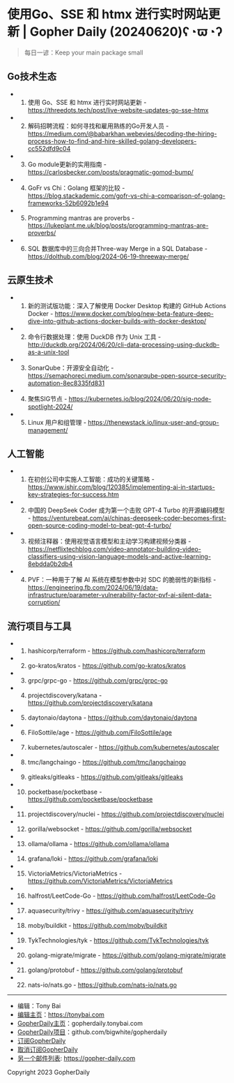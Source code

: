# 使用Go、SSE 和 htmx 进行实时网站更新 | Gopher Daily (20240620)ʕ◔ϖ◔ʔ

>每日一谚：Keep your main package small

## Go技术生态


- 1. 使用 Go、SSE 和 htmx 进行实时网站更新 - https://threedots.tech/post/live-website-updates-go-sse-htmx

- 2. 解码招聘流程：如何寻找和雇用熟练的Go开发人员 - https://medium.com/@babarkhan.webevies/decoding-the-hiring-process-how-to-find-and-hire-skilled-golang-developers-cc552dfd9c04

- 3. Go module更新的实用指南 - https://carlosbecker.com/posts/pragmatic-gomod-bump/

- 4. GoFr vs Chi：Golang 框架的比较 - https://blog.stackademic.com/gofr-vs-chi-a-comparison-of-golang-frameworks-52b6092b1e94

- 5. Programming mantras are proverbs - https://lukeplant.me.uk/blog/posts/programming-mantras-are-proverbs/

- 6. SQL 数据库中的三向合并Three-way Merge in a SQL Database - https://dolthub.com/blog/2024-06-19-threeway-merge/


## 云原生技术


- 1. 新的测试版功能：深入了解使用 Docker Desktop 构建的 GitHub Actions Docker - https://www.docker.com/blog/new-beta-feature-deep-dive-into-github-actions-docker-builds-with-docker-desktop/

- 2. 命令行数据处理：使用 DuckDB 作为 Unix 工具 - http://duckdb.org/2024/06/20/cli-data-processing-using-duckdb-as-a-unix-tool

- 3. SonarQube：开源安全自动化 - https://semaphoreci.medium.com/sonarqube-open-source-security-automation-8ec8335fd831

- 4. 聚焦SIG节点 - https://kubernetes.io/blog/2024/06/20/sig-node-spotlight-2024/

- 5. Linux 用户和组管理 - https://thenewstack.io/linux-user-and-group-management/


## 人工智能


- 1. 在初创公司中实施人工智能：成功的关键策略 - https://www.ishir.com/blog/120385/implementing-ai-in-startups-key-strategies-for-success.htm

- 2. 中国的 DeepSeek Coder 成为第一个击败 GPT-4 Turbo 的开源编码模型 - https://venturebeat.com/ai/chinas-deepseek-coder-becomes-first-open-source-coding-model-to-beat-gpt-4-turbo/

- 3. 视频注释器：使用视觉语言模型和主动学习构建视频分类器 - https://netflixtechblog.com/video-annotator-building-video-classifiers-using-vision-language-models-and-active-learning-8ebdda0b2db4

- 4. PVF：一种用于了解 AI 系统在模型参数中对 SDC 的脆弱性的新指标 - https://engineering.fb.com/2024/06/19/data-infrastructure/parameter-vulnerability-factor-pvf-ai-silent-data-corruption/


## 流行项目与工具


- 1. hashicorp/terraform - https://github.com/hashicorp/terraform

- 2. go-kratos/kratos - https://github.com/go-kratos/kratos

- 3. grpc/grpc-go - https://github.com/grpc/grpc-go

- 4. projectdiscovery/katana - https://github.com/projectdiscovery/katana

- 5. daytonaio/daytona - https://github.com/daytonaio/daytona

- 6. FiloSottile/age - https://github.com/FiloSottile/age

- 7. kubernetes/autoscaler - https://github.com/kubernetes/autoscaler

- 8. tmc/langchaingo - https://github.com/tmc/langchaingo

- 9. gitleaks/gitleaks - https://github.com/gitleaks/gitleaks

- 10. pocketbase/pocketbase - https://github.com/pocketbase/pocketbase

- 11. projectdiscovery/nuclei - https://github.com/projectdiscovery/nuclei

- 12. gorilla/websocket - https://github.com/gorilla/websocket

- 13. ollama/ollama - https://github.com/ollama/ollama

- 14. grafana/loki - https://github.com/grafana/loki

- 15. VictoriaMetrics/VictoriaMetrics - https://github.com/VictoriaMetrics/VictoriaMetrics

- 16. halfrost/LeetCode-Go - https://github.com/halfrost/LeetCode-Go

- 17. aquasecurity/trivy - https://github.com/aquasecurity/trivy

- 18. moby/buildkit - https://github.com/moby/buildkit

- 19. TykTechnologies/tyk - https://github.com/TykTechnologies/tyk

- 20. golang-migrate/migrate - https://github.com/golang-migrate/migrate

- 21. golang/protobuf - https://github.com/golang/protobuf

- 22. nats-io/nats.go - https://github.com/nats-io/nats.go


----

- 编辑：Tony Bai
- [编辑主页](https://tonybai.com)：https://tonybai.com
- [GopherDaily主页](https://gopherdaily.tonybai.com)：gopherdaily.tonybai.com
- [GopherDaily项目](https://github.com/bigwhite/gopherdaily)：github.com/bigwhite/gopherdaily
- [订阅GopherDaily](https://gopherdaily.tonybai.com/subscribe)
- [取消订阅GopherDaily](https://gopherdaily.tonybai.com/unsubscribe)
- [另一个邮件列表](https://gopher-daily.com): https://gopher-daily.com

Copyright 2023 GopherDaily
